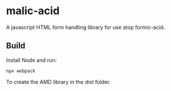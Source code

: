 # malic-acid
A javascript  HTML form handling library for use atop formic-acid. 

## Build
Install Node and run:

```
npx webpack
```

To create the AMD library in the dist folder.
